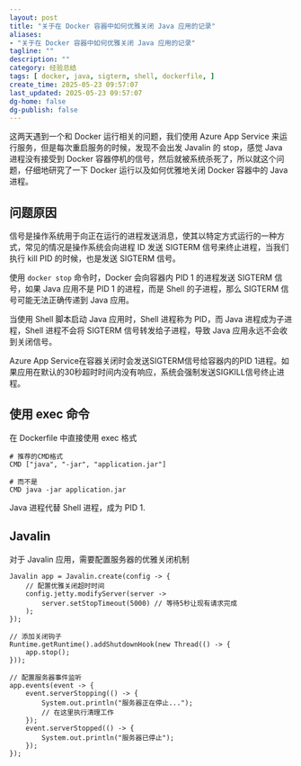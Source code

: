 ```yaml
---
layout: post
title: "关于在 Docker 容器中如何优雅关闭 Java 应用的记录"
aliases:
- "关于在 Docker 容器中如何优雅关闭 Java 应用的记录"
tagline: ""
description: ""
category: 经验总结
tags: [ docker, java, sigterm, shell, dockerfile, ]
create_time: 2025-05-23 09:57:07
last_updated: 2025-05-23 09:57:07
dg-home: false
dg-publish: false
---
```


这两天遇到一个和 Docker 运行相关的问题，我们使用 Azure App Service 来运行服务，但是每次重启服务的时候，发现不会出发 Javalin 的 stop，感觉 Java 进程没有接受到 Docker 容器停机的信号，然后就被系统杀死了，所以就这个问题，仔细地研究了一下 Docker 运行以及如何优雅地关闭 Docker 容器中的 Java 进程。

## 问题原因

信号是操作系统用于向正在运行的进程发送消息，使其以特定方式运行的一种方式，常见的情况是操作系统会向进程 ID 发送 SIGTERM 信号来终止进程，当我们执行 kill PID 的时候，也是发送 SIGTERM 信号。

使用 `docker stop` 命令时，Docker 会向容器内 PID  1 的进程发送 SIGTERM 信号，如果 Java 应用不是 PID 1 的进程，而是 Shell 的子进程，那么 SIGTERM 信号可能无法正确传递到 Java 应用。

当使用 Shell 脚本启动 Java 应用时，Shell 进程称为 PID，而 Java 进程成为子进程，Shell 进程不会将 SIGTERM 信号转发给子进程，导致 Java 应用永远不会收到关闭信号。

Azure App Service在容器关闭时会发送SIGTERM信号给容器内的PID 1进程。如果应用在默认的30秒超时时间内没有响应，系统会强制发送SIGKILL信号终止进程。

## 使用 exec 命令
在 Dockerfile 中直接使用 exec 格式

```
# 推荐的CMD格式
CMD ["java", "-jar", "application.jar"]

# 而不是
CMD java -jar application.jar
```

Java 进程代替 Shell 进程，成为 PID 1.

## Javalin
对于 Javalin 应用，需要配置服务器的优雅关闭机制

```
Javalin app = Javalin.create(config -> {
    // 配置优雅关闭超时时间
    config.jetty.modifyServer(server -> 
        server.setStopTimeout(5000) // 等待5秒让现有请求完成
    );
});

// 添加关闭钩子
Runtime.getRuntime().addShutdownHook(new Thread(() -> {
    app.stop();
}));

// 配置服务器事件监听
app.events(event -> {
    event.serverStopping(() -> {
        System.out.println("服务器正在停止...");
        // 在这里执行清理工作
    });
    event.serverStopped(() -> {
        System.out.println("服务器已停止");
    });
});
```


